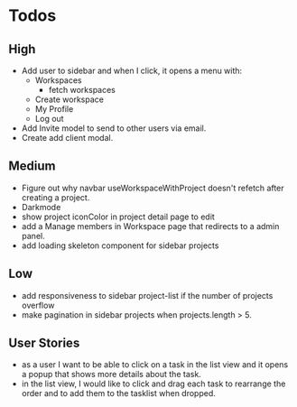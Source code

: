 # Todos

## High

- Add user to sidebar and when I click, it opens a menu with:
  - Workspaces
    - fetch workspaces
  - Create workspace
  - My Profile
  - Log out
- Add Invite model to send to other users via email.
- Create add client modal.

## Medium

- Figure out why navbar useWorkspaceWithProject doesn't refetch after creating a project.
- Darkmode
- show project iconColor in project detail page to edit
- add a Manage members in Workspace page that redirects to a admin panel.
- add loading skeleton component for sidebar projects

## Low

- add responsiveness to sidebar project-list if the number of projects overflow
- make pagination in sidebar projects when projects.length > 5.

## User Stories

- as a user I want to be able to click on a task in the list view and it opens a popup that shows more details about the task.
- in the list view, I would like to click and drag each task to rearrange the order and to add them to the tasklist when dropped.

